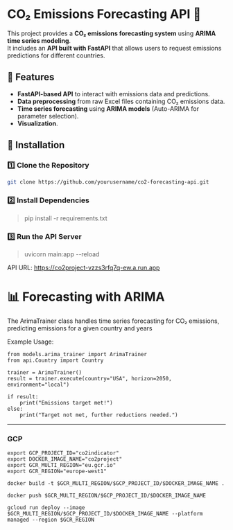 # CO₂ Emissions Forecasting API 🚀

This project provides a **CO₂ emissions forecasting system** using **ARIMA time series modeling**.  
It includes an **API built with FastAPI** that allows users to request emissions predictions for different countries.

## 📌 Features
- **FastAPI-based API** to interact with emissions data and predictions.
- **Data preprocessing** from raw Excel files containing CO₂ emissions data.
- **Time series forecasting** using **ARIMA models** (Auto-ARIMA for parameter selection).
- **Visualization**.

## 🔧 Installation
### 1️⃣ Clone the Repository  
```bash
git clone https://github.com/yourusername/co2-forecasting-api.git
```
### 2️⃣ Install Dependencies
> pip install -r requirements.txt

### 3️⃣ Run the API Server
> uvicorn main:app --reload

API URL: https://co2project-vzzs3rfq7q-ew.a.run.app

# 📊 Forecasting with ARIMA
The ArimaTrainer class handles time series forecasting for CO₂ emissions, predicting emissions for a given country and years

Example Usage:
```
from models.arima_trainer import ArimaTrainer
from api.Country import Country

trainer = ArimaTrainer()
result = trainer.execute(country="USA", horizon=2050, environment="local")

if result:
    print("Emissions target met!")
else:
    print("Target not met, further reductions needed.")
```

---
### GCP
```
export GCP_PROJECT_ID="co2indicator"
export DOCKER_IMAGE_NAME="co2project"
export GCR_MULTI_REGION="eu.gcr.io"
export GCR_REGION="europe-west1"

docker build -t $GCR_MULTI_REGION/$GCP_PROJECT_ID/$DOCKER_IMAGE_NAME .

docker push $GCR_MULTI_REGION/$GCP_PROJECT_ID/$DOCKER_IMAGE_NAME

gcloud run deploy --image $GCR_MULTI_REGION/$GCP_PROJECT_ID/$DOCKER_IMAGE_NAME --platform managed --region $GCR_REGION
```
